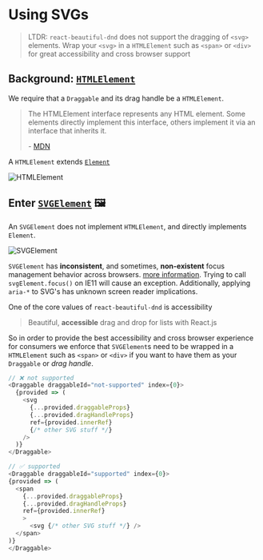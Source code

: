 # Using SVGs

> LTDR: `react-beautiful-dnd` does not support the dragging of `<svg>` elements. Wrap your `<svg>` in a `HTMLElement` such as `<span>` or `<div>` for great accessibility and cross browser support

## Background: [`HTMLElement`](https://developer.mozilla.org/en-US/docs/Web/API/HTMLElement)

We require that a `Draggable` and its drag handle be a `HTMLElement`.

> The HTMLElement interface represents any HTML element. Some elements directly implement this interface, others implement it via an interface that inherits it.
>
> \- [MDN](https://developer.mozilla.org/en-US/docs/Web/API/HTMLElement)

A `HTMLElement` extends [`Element`](https://developer.mozilla.org/en-US/docs/Web/API/Element)

![HTMLElement](https://user-images.githubusercontent.com/2182637/42302315-9150d4e0-805d-11e8-8345-71bc32135203.png)

## Enter [`SVGElement`](https://developer.mozilla.org/en-US/docs/Web/API/SVGElement) 🖼

An `SVGElement` does not implement `HTMLElement`, and directly implements `Element`.

![SVGElement](https://user-images.githubusercontent.com/2182637/42304424-8360143e-8069-11e8-9693-64f5e9763315.png)

`SVGElement` has **inconsistent**, and sometimes, **non-existent** focus management behavior across browsers. [more information](https://allyjs.io/tutorials/focusing-in-svg.html). Trying to call `svgElement.focus()` on IE11 will cause an exception. Additionally, applying `aria-*` to SVG's has unknown screen reader implications.

One of the core values of `react-beautiful-dnd` is accessibility

> Beautiful, **accessible** drag and drop for lists with React.js

So in order to provide the best accessibility and cross browser experience for consumers we enforce that `SVGElement`s need to be wrapped in a `HTMLElement` such as `<span>` or `<div>` if you want to have them as your `Draggable` or _drag handle_.

```js
// ❌ not supported
<Draggable draggableId="not-supported" index={0}>
  {provided => (
    <svg
      {...provided.draggableProps}
      {...provided.dragHandleProps}
      ref={provided.innerRef}
      {/* other SVG stuff */}
    />
  )}
</Draggable>
```

```js
// ✅ supported
<Draggable draggableId="supported" index={0}>
{provided => (
  <span
    {...provided.draggableProps}
    {...provided.dragHandleProps}
    ref={provided.innerRef}
    >
      <svg {/* other SVG stuff */} />
  </span>
)}
</Draggable>
```
